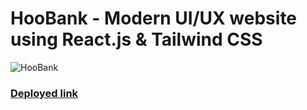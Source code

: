 # HooBank - Modern UI/UX website using React.js & Tailwind CSS

![HooBank](https://i.ibb.co/BK1Hn0x/Screenshot-2022-08-08-at-4-05-48-PM.png)


### [Deployed link](https://hoo-bank-git-main-megha-yadavs-projects.vercel.app)


